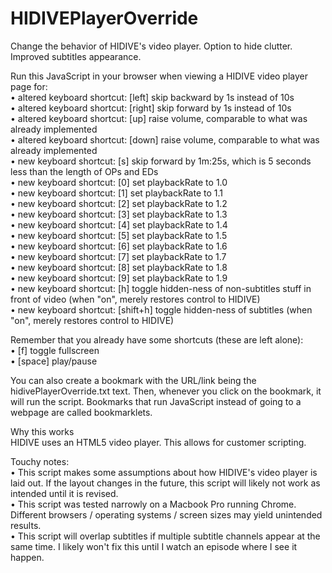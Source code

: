 # HIDIVEPlayerOverride
Change the behavior of HIDIVE's video player. Option to hide clutter. Improved subtitles appearance.  
  
Run this JavaScript in your browser when viewing a HIDIVE video player page for:  
• altered keyboard shortcut: [left] skip backward by 1s instead of 10s  
• altered keyboard shortcut: [right] skip forward by 1s instead of 10s  
• altered keyboard shortcut: [up] raise volume, comparable to what was already implemented  
• altered keyboard shortcut: [down] raise volume, comparable to what was already implemented  
• new keyboard shortcut: [s] skip forward by 1m:25s, which is 5 seconds less than the length of OPs and EDs  
• new keyboard shortcut: [0] set playbackRate to 1.0  
• new keyboard shortcut: [1] set playbackRate to 1.1  
• new keyboard shortcut: [2] set playbackRate to 1.2  
• new keyboard shortcut: [3] set playbackRate to 1.3  
• new keyboard shortcut: [4] set playbackRate to 1.4  
• new keyboard shortcut: [5] set playbackRate to 1.5  
• new keyboard shortcut: [6] set playbackRate to 1.6  
• new keyboard shortcut: [7] set playbackRate to 1.7  
• new keyboard shortcut: [8] set playbackRate to 1.8  
• new keyboard shortcut: [9] set playbackRate to 1.9  
• new keyboard shortcut: [h] toggle hidden-ness of non-subtitles stuff in front of video (when "on", merely restores control to HIDIVE)  
• new keyboard shortcut: [shift+h] toggle hidden-ness of subtitles (when "on", merely restores control to HIDIVE)  
  
Remember that you already have some shortcuts (these are left alone):  
• [f] toggle fullscreen  
• [space] play/pause  
  
You can also create a bookmark with the URL/link being the hidivePlayerOverride.txt text. Then, whenever you click on the bookmark, it will run the script. Bookmarks that run JavaScript instead of going to a webpage are called bookmarklets.  
  
Why this works  
HIDIVE uses an HTML5 video player. This allows for customer scripting.  
  
Touchy notes:  
• This script makes some assumptions about how HIDIVE's video player is laid out. If the layout changes in the future, this script will likely not work as intended until it is revised.  
• This script was tested narrowly on a Macbook Pro running Chrome. Different browsers / operating systems / screen sizes may yield unintended results.  
• This script will overlap subtitles if multiple subtitle channels appear at the same time. I likely won't fix this until I watch an episode where I see it happen.  